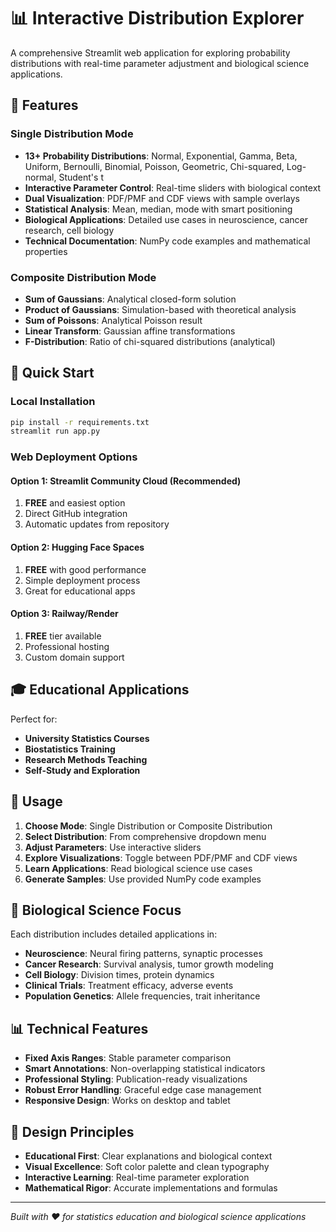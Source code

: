 # 📊 Interactive Distribution Explorer

A comprehensive Streamlit web application for exploring probability distributions with real-time parameter adjustment and biological science applications.

## 🎯 Features

### Single Distribution Mode
- **13+ Probability Distributions**: Normal, Exponential, Gamma, Beta, Uniform, Bernoulli, Binomial, Poisson, Geometric, Chi-squared, Log-normal, Student's t
- **Interactive Parameter Control**: Real-time sliders with biological context
- **Dual Visualization**: PDF/PMF and CDF views with sample overlays
- **Statistical Analysis**: Mean, median, mode with smart positioning
- **Biological Applications**: Detailed use cases in neuroscience, cancer research, cell biology
- **Technical Documentation**: NumPy code examples and mathematical properties

### Composite Distribution Mode
- **Sum of Gaussians**: Analytical closed-form solution
- **Product of Gaussians**: Simulation-based with theoretical analysis
- **Sum of Poissons**: Analytical Poisson result
- **Linear Transform**: Gaussian affine transformations
- **F-Distribution**: Ratio of chi-squared distributions (analytical)

## 🚀 Quick Start

### Local Installation
```bash
pip install -r requirements.txt
streamlit run app.py
```

### Web Deployment Options

#### Option 1: Streamlit Community Cloud (Recommended)
1. **FREE** and easiest option
2. Direct GitHub integration
3. Automatic updates from repository

#### Option 2: Hugging Face Spaces
1. **FREE** with good performance
2. Simple deployment process
3. Great for educational apps

#### Option 3: Railway/Render
1. **FREE** tier available
2. Professional hosting
3. Custom domain support

## 🎓 Educational Applications

Perfect for:
- **University Statistics Courses**
- **Biostatistics Training**
- **Research Methods Teaching**
- **Self-Study and Exploration**

## 📱 Usage

1. **Choose Mode**: Single Distribution or Composite Distribution
2. **Select Distribution**: From comprehensive dropdown menu
3. **Adjust Parameters**: Use interactive sliders
4. **Explore Visualizations**: Toggle between PDF/PMF and CDF views
5. **Learn Applications**: Read biological science use cases
6. **Generate Samples**: Use provided NumPy code examples

## 🔬 Biological Science Focus

Each distribution includes detailed applications in:
- **Neuroscience**: Neural firing patterns, synaptic processes
- **Cancer Research**: Survival analysis, tumor growth modeling  
- **Cell Biology**: Division times, protein dynamics
- **Clinical Trials**: Treatment efficacy, adverse events
- **Population Genetics**: Allele frequencies, trait inheritance

## 📊 Technical Features

- **Fixed Axis Ranges**: Stable parameter comparison
- **Smart Annotations**: Non-overlapping statistical indicators
- **Professional Styling**: Publication-ready visualizations
- **Robust Error Handling**: Graceful edge case management
- **Responsive Design**: Works on desktop and tablet

## 🎨 Design Principles

- **Educational First**: Clear explanations and biological context
- **Visual Excellence**: Soft color palette and clean typography
- **Interactive Learning**: Real-time parameter exploration
- **Mathematical Rigor**: Accurate implementations and formulas

---

*Built with ❤️ for statistics education and biological science applications*